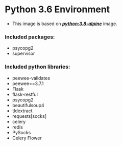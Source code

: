 # Python 3.6 Environment

- This image is based on [***python:3.8-alpine***](https://hub.docker.com/_/python) image.

### Included packages:

- psycopg2
- supervisor

### Included python libraries:

- peewee-validates
- peewee==3.7.1
- Flask
- flask-restful
- psycopg2
- beautifulsoup4
- tldextract
- requests[socks]
- celery
- redis
- PySocks
- Celery Flower
